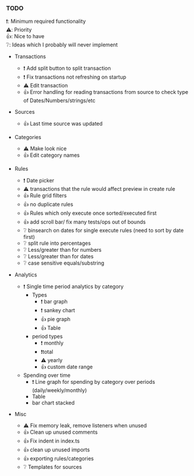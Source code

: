 ### TODO
❗: Minimum required functionality  
⚠️: Priority  
👍: Nice to have  
❔: Ideas which I probably will never implement


- Transactions
    - ❗ Add split button to split transaction
    - ❗ Fix transactions not refreshing on startup
    - ⚠️ Edit transaction
    - 👍 Error handling for reading transactions from source to check type of Dates/Numbers/strings/etc


- Sources
    - 👍 Last time source was updated

- Categories
    - ⚠️ Make look nice
    - 👍 Edit category names

- Rules
    - ❗ Date picker
    - ⚠️ transactions that the rule would affect preview in create rule
    - 👍 Rule grid filters
    - 👍 no duplicate rules
    - 👍 Rules which only execute once sorted/executed first
    - 👍 add scroll bar/ fix many tests/ops out of bounds
    - ❔ binsearch on dates for single execute rules (need to sort by date first)
    - ❔ split rule into percentages
    - ❔ Less/greater than for numbers
    - ❔ Less/greater than for dates
    - ❔ case sensitive equals/substring

- Analytics
    - ❗ Single time period analytics by category
        - Types
            - ❗ bar graph
            - ❗ sankey chart
            - 👍 pie graph
            - 👍 Table
        - period types
            - ❗ monthly
            - ❗total
            - ⚠️ yearly
            - 👍 custom date range
    - Spending over time
        - ❗ Line graph for spending by category over periods (daily/weekly/monthly)
        - Table
        - bar chart stacked

- Misc
    - ⚠️ Fix memory leak, remove listeners when unused
    - 👍 Clean up unused comments
    - 👍 Fix indent in index.ts
    - 👍 clean up unused imports
    - 👍 exporting rules/categories
    - ❔ Templates for sources